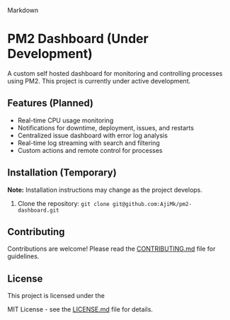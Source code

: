 Markdown

# PM2 Dashboard (Under Development)

A custom self hosted dashboard for monitoring and controlling processes using PM2. This project is currently under active development.

## Features (Planned)

*   Real-time CPU usage monitoring
*   Notifications for downtime, deployment, issues, and restarts
*   Centralized issue dashboard with error log analysis
*   Real-time log streaming with search and filtering
*   Custom actions and remote control for processes


## Installation (Temporary)

**Note:** Installation instructions may change as the project develops.

1.  Clone the repository: `git clone git@github.com:AjiMk/pm2-dashboard.git`


## Contributing

Contributions are welcome! Please read the [CONTRIBUTING.md](CONTRIBUTING.md) file for guidelines.

## License

This project is licensed under the  

 MIT License - see the [LICENSE.md](LICENSE) file for details.  
